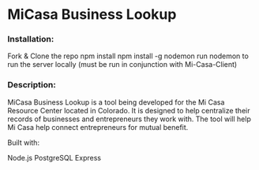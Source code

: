 # MiCasa Business Lookup

### Installation:

Fork & Clone the repo
npm install
npm install -g nodemon
run nodemon to run the server locally (must be run in conjunction with Mi-Casa-Client)

### Description:

MiCasa Business Lookup is a tool being developed for the Mi Casa Resource Center located in Colorado. It is designed to help centralize their records of businesses and entrepreneurs they work with. The tool will help Mi Casa help connect entrepreneurs for mutual benefit.

Built with:

Node.js
PostgreSQL
Express

